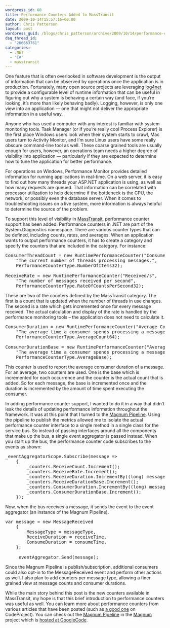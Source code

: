 ```yaml
---
wordpress_id: 60
title: Performance Counters Added to MassTransit
date: 2009-10-14T15:57:16+00:00
author: Chris Patterson
layout: post
wordpress_guid: /blogs/chris_patterson/archive/2009/10/14/performance-counters-added-to-masstransit.aspx
dsq_thread_id:
  - "266663761"
categories:
  - .NET
  - 'C#'
  - masstransit
---
```

One feature that is often overlooked in software development is the output of information that can be observed by operations once the application is in production. Fortunately, many open source projects are leveraging [log4net](http://logging.apache.org/log4net/index.html) to provide a configurable level of runtime information that can be useful in figuring out why a system is behaving a certain way (and face, if you&#8217;re looking, it&#8217;s more than likely behaving badly). Logging, however, is only one view into an application &#8212; one that might not deliver the appropriate information in a useful way. 

Anyone who has used a computer with any interest is familiar with system monitoring tools. Task Manager (or if you&#8217;re really cool Process Explorer) is the first place Windows users look when their system starts to crawl, Mac users turn to Activity Monitor, and I&#8217;m sure Linux users have some really obscure command-line tool as well. These coarse grained tools are usually enough for users, however, an operations team needs a higher degree of visibility into application &#8212; particularly if they are expected to determine how to tune the application for better performance. 

For operations on Windows, Performance Monitor provides detailed information for running applications in real-time. On a web server, it is easy to find out how many threads your ASP.NET application is using, as well as how many requests are queued. That information can be correlated with processor utilization to help determine if the bottleneck is the CPU, the network, or possibly even the database server. When it comes to troubleshooting issues on a live system, more information is always helpful to determine the source of the problem. 

To support this level of visibility in [MassTransit](http://code.google.com/p/masstransit/), performance counter support has been added. Performance counters in .NET are part of the System.Diagnostics namespace. There are various counter types that can be defined, including counts, rates, and averages. When an application wants to output performance counters, it has to create a category and specify the counters that are included in the category. For instance: 

<pre>ConsumerThreadCount = new RuntimePerformanceCounter("Consumer Threads",
	"The current number of threads processing messages.",
	PerformanceCounterType.NumberOfItems32);

ReceiveRate = new RuntimePerformanceCounter("Received/s",
	"The number of messages received per second",
	PerformanceCounterType.RateOfCountsPerSecond32);
</pre>

These are two of the counters defined by the MassTransit category. The first is a count that is updated when the number of threads in use changes. The second is a rate which gets incremented once for every message received. The actual calculation and display of the rate is handled by the performance monitoring tools &#8211; the application does not need to calculate it. 

<pre>ConsumerDuration = new RuntimePerformanceCounter("Average Consumer Duration",
	"The average time a consumer spends processing a message.",
	PerformanceCounterType.AverageCount64);

ConsumerDurationBase = new RuntimePerformanceCounter("Average Consumer Duration Base",
	"The average time a consumer spends processing a message.",
	PerformanceCounterType.AverageBase);
</pre>

This counter is used to report the average consumer duration of a message. For an average, two counters are used. One is the base which is incremented for each occurrence and the counter is the actual count that is added. So for each message, the base is incremented once and the duration is incremented by the amount of time spent executing the consumer. 

In adding performance counter support, I wanted to do it in a way that didn&#8217;t leak the details of updating performance information throughout the framework. It was at this point that I turned to the [Magnum Pipeline](http://blog.phatboyg.com/2009/07/27/event-aggregator-using-the-magnum-pipeline/). Using the pipeline to publish the metrics allowed me to isolate the actual performance counter interface to a single method in a single class for the service bus. So instead of passing interfaces around all the components that make up the bus, a single event aggregator is passed instead. When you start up the bus, the performance counter code subscribes to the events as shown: 

<pre>_eventAggregatorScope.Subscribe(message =&gt;
	{
		_counters.ReceiveCount.Increment();
		_counters.ReceiveRate.Increment();
		_counters.ReceiveDuration.IncrementBy((long) message.ReceiveDuration.TotalMilliseconds);
		_counters.ReceiveDurationBase.Increment();
		_counters.ConsumerDuration.IncrementBy((long) message.ConsumeDuration.TotalMilliseconds);
		_counters.ConsumerDurationBase.Increment();
	});
</pre>

Now, when the bus receives a message, it sends the event to the event aggregator (an instance of the Magnum Pipeline). 

<pre>var message = new MessageReceived
	{
		MessageType = messageType,
		ReceiveDuration = receiveTime,
		ConsumeDuration = consumeTime,
	};

	_eventAggregator.Send(message);
</pre>

Since the Magnum Pipeline is publish/subscription, additional consumers could also opt-in to the MessageReceived event and perform other actions as well. I also plan to add counters per message type, allowing a finer grained view at message counts and consumer durations. 

While the main story behind this post is the new counters available in MassTransit, my hope is that this brief introduction to performance counters was useful as well. You can learn more about performance counters from various articles that have been posted (such as [a good one](http://www.codeproject.com/KB/aspnet/DOTNETBestPractices3.aspx) on CodeProject). You can check out the [Magnum Pipeline](http://blog.phatboyg.com/2009/07/27/event-aggregator-using-the-magnum-pipeline/) in the [Magnum](http://magnum-project.net/) project which is [hosted at GoogleCode](http://code.google.com/p/magnum/).